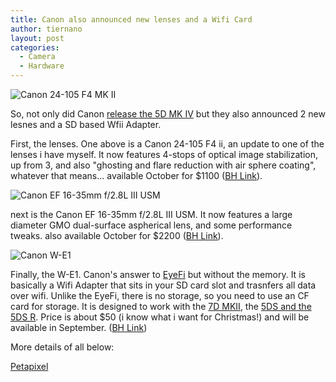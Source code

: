 ```yaml
---
title: Canon also announced new lenses and a Wifi Card
author: tiernano
layout: post
categories:
  - Camera
  - Hardware
---
```


![Canon 24-105 F4 MK II](https://images.tiernanotoole.net/Image/?inputImage=geekphotographer/20160825-24105mm.jpg "Canon 24-105 F4 MK II")

So, not only did Canon [release the 5D MK IV][1] but they also announced 2 new lesnes and a SD based Wfii Adapter. 

First, the lenses. One above is a Canon 24-105 F4 ii, an update to one of the lenses i have myself. It now features 4-stops of optical image stabilization, up from 3, and also "ghosting and flare reduction with air sphere coating", whatever that means... available October for $1100 ([BH Link][3]).

![Canon EF 16-35mm f/2.8L III USM](https://images.tiernanotoole.net/Image/?inputImage=geekphotographer/20160825-1635mm.jpg "Canon EF 16-35mm f/2.8L III USM")

next is the Canon EF 16-35mm f/2.8L III USM. It now features a large diameter GMO dual-surface aspherical lens, and some performance tweaks. also available October for $2200 ([BH Link][2]).

![Canon W-E1](https://images.tiernanotoole.net/Image/?inputImage=geekphotographer/20160825-we1.jpg "Canon W-E1")

Finally, the W-E1. Canon's answer to [EyeFi][5] but without the memory. It is basically a Wifi Adapter that sits in your SD card slot and trasnfers all data over wifi. Unlike the EyeFi, there is no storage, so you need to use an CF card for storage. It is designed to work with the [7D MKII][7], the [5DS and the 5DS R][6]. Price is about $50 (i know what i want for Christmas!) and will be available in September. ([BH Link][4])

More details of all below:

[Petapixel](http://petapixel.com/2016/08/25/canon-reveals-two-new-l-lenses-interesting-sd-card-wifi-adapter/)

[1]:http://www.geekphotographer.com/Canon5DMKIV/
[2]:https://www.bhphotovideo.com/c/product/1274708-REG/canon_ef_16_35mm_f_2_8l_iii.html
[3]:https://www.bhphotovideo.com/c/product/1274709-REG/canon_ef_24_105mm_f_4l_is.html
[4]:https://www.bhphotovideo.com/c/product/1274710-REG/canon_w_e1_wi_fi_adapter.html
[5]:http://www.eye.fi
[6]:http://www.geekphotographer.com/canon-announce-5ds-and-5ds-r-with-50mp-sensors-and-some-other-stuff/
[7]:http://www.geekphotographer.com/canon-announce-7d-mk-ii/
